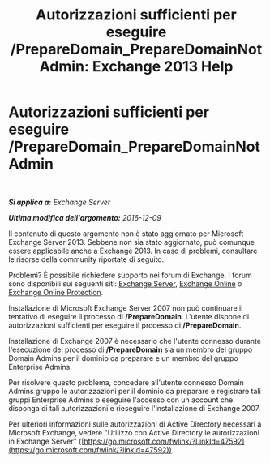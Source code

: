 ﻿---
title: 'Autorizzazioni sufficienti per eseguire /PrepareDomain_PrepareDomainNotAdmin: Exchange 2013 Help'
TOCTitle: Autorizzazioni sufficienti per eseguire /PrepareDomain_PrepareDomainNotAdmin
ms:assetid: c33a2bc0-5b07-49b8-a1c1-53baa4933d44
ms:mtpsurl: https://technet.microsoft.com/it-it/library/ms.exch.setupreadiness.preparedomainnotadmin(v=EXCHG.150)
ms:contentKeyID: 50481604
ms.date: 05/22/2018
mtps_version: v=EXCHG.150
ms.translationtype: MT
---

# Autorizzazioni sufficienti per eseguire /PrepareDomain\_PrepareDomainNotAdmin

 

_**Si applica a:** Exchange Server_

_**Ultima modifica dell'argomento:** 2016-12-09_

Il contenuto di questo argomento non è stato aggiornato per Microsoft Exchange Server 2013. Sebbene non sia stato aggiornato, può comunque essere applicabile anche a Exchange 2013. In caso di problemi, consultare le risorse della community riportate di seguito.

Problemi? È possibile richiedere supporto nei forum di Exchange. I forum sono disponibili sui seguenti siti: [Exchange Server](https://go.microsoft.com/fwlink/p/?linkid=60612), [Exchange Online](https://go.microsoft.com/fwlink/p/?linkid=267542) o [Exchange Online Protection](https://go.microsoft.com/fwlink/p/?linkid=285351).

Installazione di Microsoft Exchange Server 2007 non può continuare il tentativo di eseguire il processo di **/PrepareDomain**. L'utente dispone di autorizzazioni sufficienti per eseguire il processo di **/PrepareDomain**.

Installazione di Exchange 2007 è necessario che l'utente connesso durante l'esecuzione del processo di **/PrepareDomain** sia un membro del gruppo Domain Admins per il dominio da preparare e un membro del gruppo Enterprise Admins.

Per risolvere questo problema, concedere all'utente connesso Domain Admins gruppo le autorizzazioni per il dominio da preparare e registrare tali gruppi Enterprise Admins o eseguire l'accesso con un account che disponga di tali autorizzazioni e rieseguire l'installazione di Exchange 2007.

Per ulteriori informazioni sulle autorizzazioni di Active Directory necessari a Microsoft Exchange, vedere "Utilizzo con Active Directory le autorizzazioni in Exchange Server" ([https://go.microsoft.com/fwlink/?LinkId=47592](https://go.microsoft.com/fwlink/?linkid=47592)).

